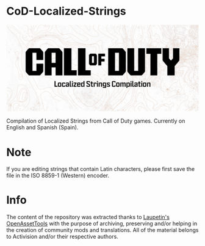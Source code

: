 # CoD-Localized-Strings
<picture>
  <source media="(prefers-color-scheme: dark)" srcset="https://github.com/atuburapaler/CoD-Localized-Strings/blob/main/Header.png">
  <source media="(prefers-color-scheme: light)" srcset="https://github.com/atuburapaler/CoD-Localized-Strings/blob/main/Header-Alt.png">
  <img alt="Main header." src="https://github.com/atuburapaler/CoD-Localized-Strings/blob/main/Header-Alt.png">
</picture>

Compilation of Localized Strings from Call of Duty games. Currently on English and Spanish (Spain).
# Note
If you are editing strings that contain Latin characters, please first save the file in the ISO 8859-1 (Western) encoder.
# Info
The content of the repository was extracted thanks to [Laupetin's OpenAssetTools](https://github.com/Laupetin/OpenAssetTools) with the purpose of archiving, preserving and/or helping in the creation of community mods and translations.
All of the material belongs to Activision and/or their respective authors.
